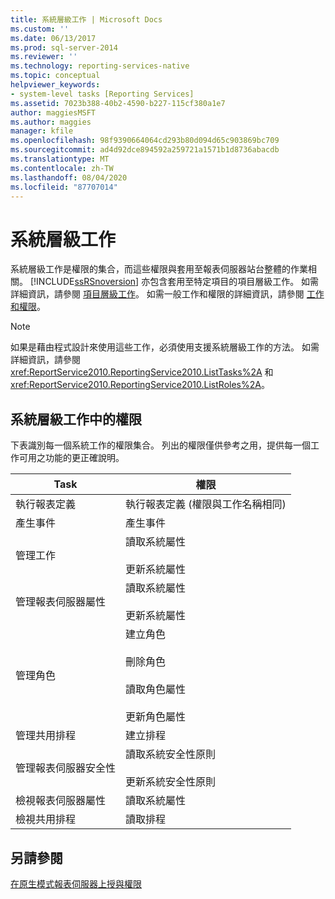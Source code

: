 ```yaml
---
title: 系統層級工作 | Microsoft Docs
ms.custom: ''
ms.date: 06/13/2017
ms.prod: sql-server-2014
ms.reviewer: ''
ms.technology: reporting-services-native
ms.topic: conceptual
helpviewer_keywords:
- system-level tasks [Reporting Services]
ms.assetid: 7023b388-40b2-4590-b227-115cf380a1e7
author: maggiesMSFT
ms.author: maggies
manager: kfile
ms.openlocfilehash: 98f9390664064cd293b80d094d65c903869bc709
ms.sourcegitcommit: ad4d92dce894592a259721a1571b1d8736abacdb
ms.translationtype: MT
ms.contentlocale: zh-TW
ms.lasthandoff: 08/04/2020
ms.locfileid: "87707014"
---
```

# <a name="system-level-tasks"></a>系統層級工作
  系統層級工作是權限的集合，而這些權限與套用至報表伺服器站台整體的作業相關。 [!INCLUDE[ssRSnoversion](../../includes/ssrsnoversion-md.md)] 亦包含套用至特定項目的項目層級工作。 如需詳細資訊，請參閱 [項目層級工作](tasks-and-permissions-item-level-tasks.md)。 如需一般工作和權限的詳細資訊，請參閱 [工作和權限](tasks-and-permissions.md)。  
  
> [!NOTE]  
>  如果是藉由程式設計來使用這些工作，必須使用支援系統層級工作的方法。 如需詳細資訊，請參閱 <xref:ReportService2010.ReportingService2010.ListTasks%2A> 和 <xref:ReportService2010.ReportingService2010.ListRoles%2A>。  
  
## <a name="permissions-in-system-level-tasks"></a>系統層級工作中的權限  
 下表識別每一個系統工作的權限集合。 列出的權限僅供參考之用，提供每一個工作可用之功能的更正確說明。  
  
|Task|權限|  
|----------|-----------------|  
|執行報表定義|執行報表定義 (權限與工作名稱相同)|  
|產生事件|產生事件|  
|管理工作|讀取系統屬性<br /><br /> 更新系統屬性|  
|管理報表伺服器屬性|讀取系統屬性<br /><br /> 更新系統屬性|  
|管理角色|建立角色<br /><br /> 刪除角色<br /><br /> 讀取角色屬性<br /><br /> 更新角色屬性|  
|管理共用排程|建立排程|  
|管理報表伺服器安全性|讀取系統安全性原則<br /><br /> 更新系統安全性原則|  
|檢視報表伺服器屬性|讀取系統屬性|  
|檢視共用排程|讀取排程|  
  
## <a name="see-also"></a>另請參閱  
 [在原生模式報表伺服器上授與權限](granting-permissions-on-a-native-mode-report-server.md)  
  
  
